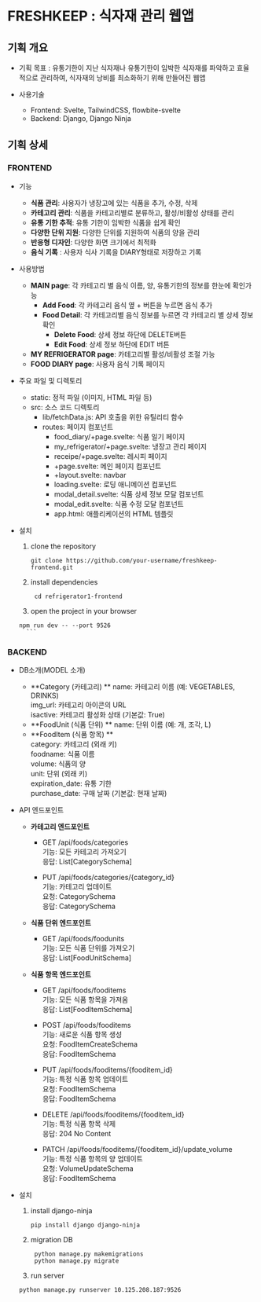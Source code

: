# FRESHKEEP : 식자재 관리 웹앱
## 기획 개요
* 기획 목표 : 유통기한이 지난 식자재나 유통기한이 임박한 식자재를 파악하고 효율적으로 관리하여, 식자재의 낭비를 최소화하기 위해 만들어진 웹앱

* 사용기술
  + Frontend: Svelte, TailwindCSS, flowbite-svelte
  + Backend: Django, Django Ninja

## 기획 상세
### FRONTEND
- 기능
  + **식품 관리**: 사용자가 냉장고에 있는 식품을 추가, 수정, 삭제
  + **카테고리 관리**: 식품을 카테고리별로 분류하고, 활성/비활성 상태를 관리
  + **유통 기한 추적**: 유통 기한이 임박한 식품을 쉽게 확인
  + **다양한 단위 지원**: 다양한 단위를 지원하여 식품의 양을 관리
  + **반응형 디자인**: 다양한 화면 크기에서 최적화
  + **음식 기록** : 사용자 식사 기록을 DIARY형태로 저장하고 기록

- 사용방법
  + **MAIN page**: 각 카테고리 별 음식 이름, 양, 유통기한의 정보를 한눈에 확인가능
      - **Add Food**: 각 카테고리 음식 옆 + 버튼을 누르면 음식 추가
      - **Food Detail**: 각 카테고리별 음식 정보를 누르면 각 카테고리 별 상세 정보 확인
          - **Delete Food**: 상세 정보 하단에 DELETE버튼
          - **Edit Food**: 상세 정보 하단에 EDIT 버튼
  + **MY REFRIGERATOR page**: 카테고리별 활성/비활성 조절 가능
  + **FOOD DIARY page**: 사용자 음식 기록 페이지

- 주요 파일 및 디렉토리 
  + static: 정적 파일 (이미지, HTML 파일 등)
  + src: 소스 코드 디렉토리
    + lib/fetchData.js: API 호출을 위한 유틸리티 함수
    + routes: 페이지 컴포넌트
      - food_diary/+page.svelte: 식품 일기 페이지
      - my_refrigerator/+page.svelte: 냉장고 관리 페이지
      - receipe/+page.svelte: 레시피 페이지
      - +page.svelte: 메인 페이지 컴포넌트
      - +layout.svelte: navbar
      - loading.svelte: 로딩 애니메이션 컴포넌트
      - modal_detail.svelte: 식품 상세 정보 모달 컴포넌트
      - modal_edit.svelte: 식품 수정 모달 컴포넌트
      - app.html: 애플리케이션의 HTML 템플릿

- 설치
  1. clone the repository
     ```
     git clone https://github.com/your-username/freshkeep-frontend.git
     ```
  2. install dependencies
     ```
      cd refrigerator1-frontend
     ```
  3. open the project in your browser
    ```
    npm run dev -- --port 9526
      ```

### BACKEND
- DB소개(MODEL 소개)
  - **Category (카테고리)   **
      name: 카테고리 이름 (예: VEGETABLES, DRINKS)   
      img_url: 카테고리 아이콘의 URL   
      isactive: 카테고리 활성화 상태 (기본값: True)
  - **FoodUnit (식품 단위)  ** 
      name: 단위 이름 (예: 개, 조각, L)
  - **FoodItem (식품 항목) **   
      category: 카테고리 (외래 키)   
      foodname: 식품 이름   
      volume: 식품의 양   
      unit: 단위 (외래 키)   
      expiration_date: 유통 기한   
      purchase_date: 구매 날짜 (기본값: 현재 날짜)   
      
- API 엔드포인트
  - **카테고리 엔드포인트**
    - GET /api/foods/categories   
      기능: 모든 카테고리 가져오기   
      응답: List[CategorySchema]
      
    - PUT /api/foods/categories/{category_id}   
      기능: 카테고리 업데이트   
      요청: CategorySchema   
      응답: CategorySchema

  - **식품 단위 엔드포인트**
    - GET /api/foods/foodunits   
      기능: 모든 식품 단위를 가져오기   
      응답: List[FoodUnitSchema]
      
  - **식품 항목 엔드포인트**
    - GET /api/foods/fooditems   
      기능: 모든 식품 항목을 가져옴   
      응답: List[FoodItemSchema]
    

    - POST /api/foods/fooditems   
      기능: 새로운 식품 항목 생성   
      요청: FoodItemCreateSchema   
      응답: FoodItemSchema
      
    - PUT /api/foods/fooditems/{fooditem_id}   
      기능: 특정 식품 항목 업데이트   
      요청: FoodItemSchema   
      응답: FoodItemSchema
    
    - DELETE /api/foods/fooditems/{fooditem_id}   
      기능: 특정 식품 항목 삭제   
      응답: 204 No Content
      
    - PATCH /api/foods/fooditems/{fooditem_id}/update_volume   
      기능: 특정 식품 항목의 양 업데이트   
      요청: VolumeUpdateSchema   
      응답: FoodItemSchema
      
- 설치
  1. install django-ninja
     ```
     pip install django django-ninja
     ```
  2. migration DB
     ```
      python manage.py makemigrations
      python manage.py migrate
     ```
  3. run server
    ```
    python manage.py runserver 10.125.208.187:9526
    ```

  
